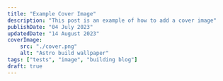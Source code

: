 ```yaml
---
title: "Example Cover Image"
description: "This post is an example of how to add a cover image"
publishDate: "04 July 2023"
updatedDate: "14 August 2023"
coverImage:
    src: "./cover.png"
    alt: "Astro build wallpaper"
tags: ["tests", "image", "building blog"]
draft: true
---
```


